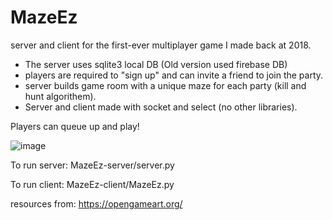 # MazeEz
server and client for the first-ever multiplayer game I made back at 2018.

- The server uses sqlite3 local DB (Old version used firebase DB)
- players are required to "sign up" and can invite a friend to join the party.
- server builds game room with a unique maze for each party (kill and hunt algorithem).
- Server and client made with socket and select (no other libraries).

  
Players can queue up and play!

![image](https://github.com/user-attachments/assets/68e624fc-d87c-4ed2-b6b5-61a221e3b822)


To run server:
  MazeEz-server/server.py


To run client:
  MazeEz-client/MazeEz.py

resources from: https://opengameart.org/
